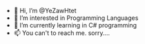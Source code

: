 - 👋 Hi, I’m @YeZawHtet
- 👀 I’m interested in Programming Languages
- 🌱 I’m currently learning in C# programming
- 📫 You can't to reach me. sorry....

<!---
YeZawHtet/YeZawHtet is a ✨ special ✨ repository because its `README.md` (this file) appears on your GitHub profile.
You can click the Preview link to take a look at your changes.
--->
